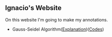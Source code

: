 ## Ignacio's Website

On this website I'm going to make my annotations. 

+ Gauss-Seidel Algorithm([Explanation](https://ignacio3009.github.io/Gauss-Seidel.md))([Codes](https://github.com/ignacio3009/Gauss-Seidel))
